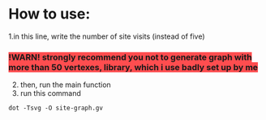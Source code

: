 # How to use:

1.in this line, write the number of site visits (instead of five) 

### <span style="background:#ff4d4f">!WARN! strongly recommend you not to generate graph with more than 50 vertexes, library, which i use badly set up by me</span>

  2. then, run the main function
  3. run this command

```
dot -Tsvg -O site-graph.gv
```
